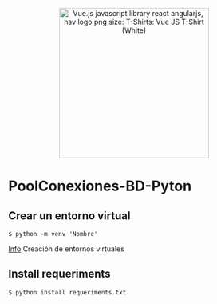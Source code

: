 <p align="center">
  <img alt="Vue.js javascript library react angularjs, hsv logo png size: T-Shirts: Vue JS T-Shirt (White)" onerror="this.onerror=null;this.src='https://i2.wp.com/coder.clothing/images/stories/virtuemart/product/vuejs-logo.png';" src="https://tse3.mm.bing.net/th?id=OIP.L4Fbo6gEQTCSpVZmgabUcgAAAA&amp;pid=Api" width="300">
</p>

# PoolConexiones-BD-Pyton

## Crear un entorno virtual

```
$ python -m venv 'Nombre'
```
[Info](https://docs.python.org/es/3.10/library/venv.html) Creación de entornos virtuales

## Install requeriments

```
$ python install requeriments.txt
```
